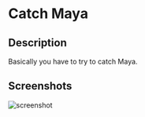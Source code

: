 # Catch Maya
## Description
Basically you have to try to catch Maya.

## Screenshots
![screenshot](https://user-images.githubusercontent.com/42360077/175831534-f78ffc3c-0407-4c42-9cf5-dd925f739d83.jpg)
